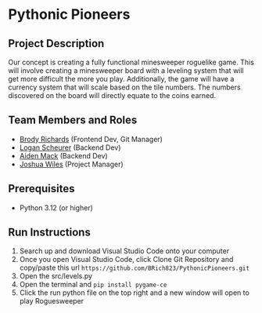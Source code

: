 # Pythonic Pioneers

##  Project Description

Our concept is creating a fully functional minesweeper roguelike game. This will involve creating a minesweeper board with a leveling system that will get more difficult the more you play. Additionally, the game will have a currency system that will scale based on the tile numbers. The numbers discovered on the board will directly equate to the coins earned. 
	
## Team Members and Roles

* [Brody Richards](https://github.com/BRich823/CIS350-HW2-Richards) (Frontend Dev, Git Manager)
* [Logan Scheurer](https://github.com/scheurel/CIS350-HW2-Scheurer) (Backend Dev)
* [Aiden Mack](https://github.com/aidenamack/CIS350-HW2-Mack) (Backend Dev)
* [Joshua Wiles](https://github.com/JwilesGV/CIS350-HW2-WILES) (Project Manager)

## Prerequisites

* Python 3.12 (or higher)

## Run Instructions

1. Search up and download Visual Studio Code onto your computer
2. Once you open Visual Studio Code, click Clone Git Repository and copy/paste this url `https://github.com/BRich823/PythonicPioneers.git`
3. Open the src/levels.py
4. Open the terminal and `pip install pygame-ce`
5. Click the run python file on the top right and a new window will open to play Roguesweeper
